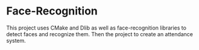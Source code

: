 # Face-Recognition

This project uses CMake and Dlib as well as face-recognition libraries to detect faces and recognize them.
Then the project to create an attendance system.
